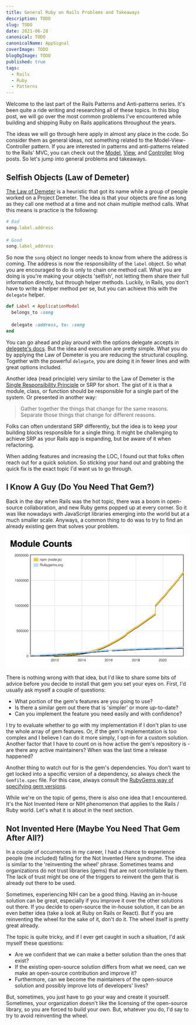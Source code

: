 ```yaml
---
title: General Ruby on Rails Problems and Takeaways
description: TODO
slug: TODO
date: 2021-06-28
canonical: TODO
canonicalName: AppSignal
coverImage: TODO
blogOgImage: TODO
published: true
tags:
  - Rails
  - Ruby
  - Patterns
---
```


Welcome to the last part of the Rails Patterns and Anti-patterns series. It's been quite a ride writing and researching all of these topics. In this blog post, we will go over the most common problems I've encountered while building and shipping Ruby on Rails applications throughout the years.

The ideas we will go through here apply in almost any place in the code. So consider them as general ideas, not something related to the Model-View-Controller pattern. If you are interested in patterns and anti-patterns related to the Rails' MVC, you can check out the [Model](https://blog.appsignal.com/2020/11/18/rails-model-patterns-and-anti-patterns.html), [View](https://blog.appsignal.com/2021/02/10/ruby-on-rails-view-patterns-and-anti-patterns.html), and [Controller](https://blog.appsignal.com/2021/04/14/ruby-on-rails-controller-patterns-and-anti-patterns.html) blog posts. So let's jump into general problems and takeaways.

## Selfish Objects (Law of Demeter)

[The Law of Demeter](https://en.wikipedia.org/wiki/Law_of_Demeter) is a heuristic that got its name while a group of people worked on a Project Demeter. The idea is that your objects are fine as long as they call one method at a time and not chain multiple method calls. What this means is practice is the following:

```ruby
# Bad
song.label.address

# Good
song.label_address
```

So now the `song` object no longer needs to know from where the address is coming. The address is now the responsibility of the `label` object. So what you are encouraged to do is only to chain one method call. What you are doing is you're making your objects 'selfish', not letting them share their full information directly, but through helper methods. Luckily, in Rails, you don't have to write a helper method per se, but you can achieve this with the `delegate` helper.

```ruby
def Label < ApplicationModel
  belongs_to :song

  delegate :address, to: :song
end
```

You can go ahead and play around with the options delegate accepts in [delegete's docs](https://apidock.com/rails/Module/delegate). But the idea and execution are pretty simple. What you do by applying the Law of Demeter is you are reducing the structural coupling. Together with the powerful `delegate`, you are doing it in fewer lines and with great options included.

Another idea (read principle) very similar to the Law of Demeter is the [Single Responsibility Principle](https://en.wikipedia.org/wiki/Single-responsibility_principle) or SRP for short. The gist of it is that a module, class, or function should be responsible for a single part of the system. Or presented in another way:

> Gather together the things that change for the same reasons. Separate those things that change for different reasons.

Folks can often understand SRP differently, but the idea is to keep your building blocks responsible for a single thing. It might be challenging to achieve SRP as your Rails app is expanding, but be aware of it when refactoring.

When adding features and increasing the LOC, I found out that folks often reach out for a quick solution. So sticking your hand out and grabbing the quick fix is the exact topic I'd want us to go through.

## I Know A Guy (Do You Need That Gem?)

Back in the day when Rails was the hot topic, there was a boom in open-source collaboration, and new Ruby gems popped up at every corner. So it was like nowadays with JavaScript libraries emerging into the world but at a much smaller scale. Anyways, a common thing to do was to try to find an already existing gem that solves your problem.

![NPM vs RubyGems](./npm-vs-rubygems.png)

There is nothing wrong with that idea, but I'd like to share some bits of advice before you decide to install that gem you set your eyes on. First, I'd usually ask myself a couple of questions:

- What portion of the gem's features are you going to use?
- Is there a similar gem out there that is 'simpler' or more up-to-date?
- Can you implement the feature you need easily and with confidence?

I try to evaluate whether to go with my implementation if I don't plan to use the whole array of gem features. Or, if the gem's implementation is too complex and I believe I can do it more simply, I opt-in for a custom solution. Another factor that I have to count on is how active the gem's repository is - are there any active maintainers? When was the last time a release happened?

Another thing to watch out for is the gem's dependencies. You don't want to get locked into a specific version of a dependency, so always check the `Gemfile.spec` file. For this case, always consult the [RubyGems way of specifying gem versions](https://guides.rubygems.org/patterns/#pessimistic-version-constraint).

While we're on the topic of gems, there is also one idea that I encountered. It's the Not Invented Here or NIH phenomenon that applies to the Rails / Ruby world. Let's what it is about in the next section.

## Not Invented Here (Maybe You Need That Gem After All?)

In a couple of occurrences in my career, I had a chance to experience people (me included) falling for the Not Invented Here syndrome. The idea is similar to the 'reinventing the wheel' phrase. Sometimes teams and organizations do not trust libraries (gems) that are not controllable by them. The lack of trust might be one of the triggers to reinvent the gem that is already out there to be used.

Sometimes, experiencing NIH can be a good thing. Having an in-house solution can be great, especially if you improve it over the other solutions out there. If you decide to open-source the in-house solution, it can be an even better idea (take a look at Ruby on Rails or React). But if you are reinventing the wheel for the sake of it, don't do it. The wheel itself is pretty great already.

The topic is quite tricky, and if I ever get caught in such a situation, I'd ask myself these questions:

- Are we confident that we can make a better solution than the ones that exist?
- If the existing open-source solution differs from what we need, can we make an open-source contribution and improve it?
- Furthermore, can we become the maintainers of the open-source solution and possibly improve lots of developers' lives?

But, sometimes, you just have to go your way and create it yourself. Sometimes, your organization doesn't like the licensing of the open-source library, so you are forced to build your own. But, whatever you do, I'd say to try to avoid reinventing the wheel.
